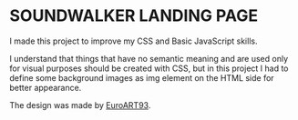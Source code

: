 # SOUNDWALKER LANDING PAGE

I made this project to improve my CSS and Basic JavaScript skills.

I understand that things that have no semantic meaning and are used only for visual purposes should be created with CSS, but in this project I had to define some background images as img element on the HTML side for better appearance.

The design was made by [EuroART93](https://dribbble.com/shots/15054282-Freebie-Time-Soundwalker-FREE-XD-Template).
